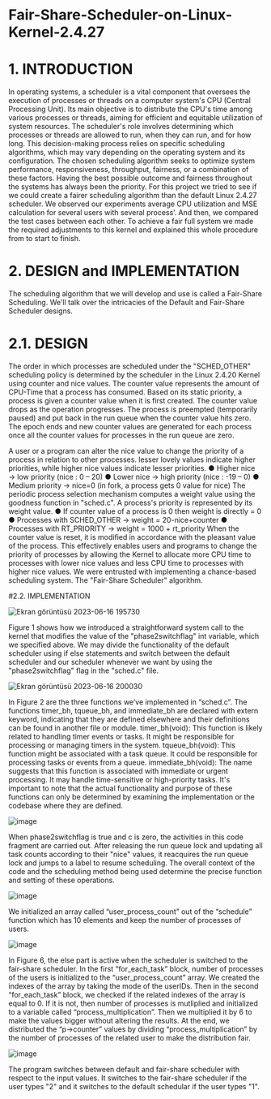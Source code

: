 # Fair-Share-Scheduler-on-Linux-Kernel-2.4.27

# 1. INTRODUCTION 
In operating systems, a scheduler is a vital component that oversees the execution of 
processes or threads on a computer system's CPU (Central Processing Unit). Its main objective 
is to distribute the CPU's time among various processes or threads, aiming for efficient and 
equitable utilization of system resources.
The scheduler's role involves determining which processes or threads are allowed to run, 
when they can run, and for how long. This decision-making process relies on specific scheduling 
algorithms, which may vary depending on the operating system and its configuration. The chosen 
scheduling algorithm seeks to optimize system performance, responsiveness, throughput, 
fairness, or a combination of these factors.
Having the best possible outcome and fairness throughout the systems has always been 
the priority. For this project we tried to see if we could create a fairer scheduling algorithm than 
the default Linux 2.4.27 scheduler. We observed our experiments average CPU utilization and 
MSE calculation for several users with several process’. And then, we compared the test cases 
between each other. To achieve a fair full system we made the required adjustments to this kernel 
and explained this whole procedure from to start to finish.

# 2. DESIGN and IMPLEMENTATION
The scheduling algorithm that we will develop and use is called a Fair-Share Scheduling. We'll 
talk over the intricacies of the Default and Fair-Share Scheduler designs.
# 2.1. DESIGN
The order in which processes are scheduled under the "SCHED_OTHER" scheduling policy is 
determined by the scheduler in the Linux 2.4.20 Kernel using counter and nice values.
The counter value represents the amount of CPU-Time that a process has consumed. Based on 
its static priority, a process is given a counter value when it is first created. The counter value 
drops as the operation progresses.
The process is preempted (temporarily paused) and put back in the run queue when the counter 
value hits zero. The epoch ends and new counter values are generated for each process once all 
the counter values for processes in the run queue are zero.

A user or a program can alter the nice value to change the priority of a process in relation to other 
processes. lesser lovely values indicate higher priorities, while higher nice values indicate lesser 
priorities.
● Higher nice → low priority (nice : 0 – 20) 
● Lower nice → high priority (nice : -19 – 0) 
● Medium priority → nice=0 (in fork, a process gets 0 value for nice)
The periodic process selection mechanism computes a weight value using the goodness function 
in "sched.c". A process's priority is represented by its weight value.
● If counter value of a process is 0 then weight is directly = 0 
● Processes with SCHED_OTHER → weight = 20-nice+counter 
● Processes with RT_PRIORITY → weight = 1000 + rt_priority
When the counter value is reset, it is modified in accordance with the pleasant value of the 
process. This effectively enables users and programs to change the priority of processes by 
allowing the Kernel to allocate more CPU time to processes with lower nice values and less CPU 
time to processes with higher nice values. We were entrusted with implementing a chance-based 
scheduling system. The "Fair-Share Scheduler" algorithm.

#2.2. IMPLEMENTATION

![Ekran görüntüsü 2023-06-16 195730](https://github.com/nilhansuer/Fair-Share-Scheduler-on-Linux-Kernel-2.4.27/assets/78359573/ae7048fd-8e2f-4d3e-99d8-69829d0070c9)

Figure 1 shows how we introduced a straightforward system call to the kernel that modifies the value of the "phase2switchflag" int variable, which we specified above. We may divide the functionality of the default scheduler using if else statements and switch  between the default scheduler and our scheduler whenever we want by using the  "phase2switchflag" flag in the "sched.c" file.

![Ekran görüntüsü 2023-06-16 200030](https://github.com/nilhansuer/Fair-Share-Scheduler-on-Linux-Kernel-2.4.27/assets/78359573/3394fc65-1963-4099-b3de-9be9a912147d)


In Figure 2 are the three functions we’ve implemented in “sched.c”. The functions timer_bh, tqueue_bh, and immediate_bh are declared with extern keyword, indicating that they are defined elsewhere and their definitions can be found in another file or module. timer_bh(void): This function is likely related to handling timer events or tasks. It  might be responsible for processing or managing timers in the system. tqueue_bh(void): This function might be associated with a task queue. It could be  responsible for processing tasks or events from a queue. immediate_bh(void): The name suggests that this function is associated with 
 immediate or urgent processing. It may handle time-sensitive or high-priority tasks. It's important to note that the actual functionality and purpose of these functions can only be  determined by examining the implementation or the codebase where they are defined.


 ![image](https://github.com/nilhansuer/Fair-Share-Scheduler-on-Linux-Kernel-2.4.27/assets/78359573/6cd74c0d-40d1-4ea0-a69e-12e01db0be4b)

 When phase2switchflag is true and c is zero, the activities in this code fragment are carried out. After releasing the run queue lock and updating all task counts according to their "nice" values, it reacquires the run queue lock and jumps to a label to resume scheduling. The overall context  of the code and the scheduling method being used determine the precise function and setting of these operations.


 ![image](https://github.com/nilhansuer/Fair-Share-Scheduler-on-Linux-Kernel-2.4.27/assets/78359573/0817adad-cd37-446e-b3ac-ccd2ab17c1c6)

 We initialized an array called “user_process_count” out of the “schedule” function which has 10 elements and keep the number of processes of users.

![image](https://github.com/nilhansuer/Fair-Share-Scheduler-on-Linux-Kernel-2.4.27/assets/78359573/ff21b678-783e-42bc-98c6-6691ea3ff583)

In Figure 6, the else part is active when the scheduler is switched to the fair-share scheduler. In the first “for_each_task” block, number of processes of the users is initialized to the “user_process_count” array. We created the indexes of the array by taking the mode of the userIDs. Then in the second “for_each_task” block, we checked if the related indexes of the  array is equal to 0. If it is not, then number of processes is mutliplied and initialized to a  variable called “process_multiplication”. Then we multiplied it by 6 to make the values bigger without altering the results. At the end, we distributed the “p->counter” values by dividing “process_multiplication” by the number of processes of the related user to make the distribution fair. 

![image](https://github.com/nilhansuer/Fair-Share-Scheduler-on-Linux-Kernel-2.4.27/assets/78359573/2d7f6ddd-81a9-4846-b6c6-c65bb32ee85f)

The program switches between default and fair-share scheduler with respect to the input values. It switches to the fair-share scheduler if the user types "2" and it switches to the default schedular if the user types "1".



